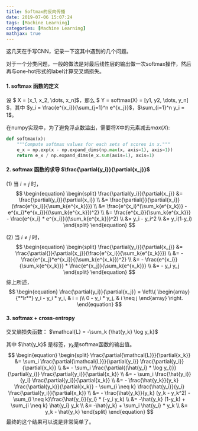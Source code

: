 ```yaml
---
title: Softmax的反向传播
date: 2019-07-06 15:07:24
tags: [Machine Learning]
categories: [Machine Learning]
mathjax: true
---
```


这几天在手写CNN，记录一下这其中遇到的几个问题。

<!-- more -->

对于一个分类问题，一般的做法是对最后线性层的输出做一次softmax操作，然后再与one-hot形式的label计算交叉熵损失。

#### 1. softmax 函数的定义

设 $ X = [x_1, x_2, \dots, x_n]$，那么 $ Y = softmax(X) = [y1, y2, \dots, y_n] $，其中 $y_i = \frac{e^{x_i}}{\sum_{j=1}^n e^{x_j}}$，$\sum_{i=1}^n y_i = 1$。

在numpy实现中，为了避免浮点数溢出，需要将$X$中的元素减去$max(X)$:

```python
def softmax(x):
    """Compute softmax values for each sets of scores in x."""
    e_x = np.exp(x - np.expand_dims(np.max(x, axis=1), axis=1))
    return e_x / np.expand_dims(e_x.sum(axis=1), axis=1)
```

#### 2. softmax 函数的求导 $\frac{\partial{y_i}}{\partial{x_j}}$

(1) 当 $i = j$ 时，
$$
\begin{equation}
\begin{split}
\frac{\partial{y_i}}{\partial{x_j}} &= \frac{\partial{y_i}}{\partial{x_i}} \\
                              &= \frac{\partial{}}{\partial{x_i}}(\frac{e^{x_i}}{\sum_k{e^{x_k}}}) \\
                              &= \frac{e^{x_i}*(\sum_k{e^{x_k})} - e^{x_i}*e^{x_i}}{(\sum_k{e^{x_k}})^2} \\
                              &= \frac{e^{x_i}}{\sum_k{e^{x_k}}} - \frac{e^{x_i} * e^{x_i}}{(\sum_k{e^{x_k}})^2} \\
                              &= y_i - y_i^2 \\
                              &= y_i(1-y_i)
\end{split}
\end{equation}
$$


(2) 当 $i \neq j$ 时，
$$
\begin{equation}
\begin{split}
\frac{\partial{y_i}}{\partial{x_j}} &=  \frac{\partial{}}{\partial{x_j}}(\frac{e^{x_i}}{\sum_k{e^{x_k}}}) \\
                              &= - \frac{e^{x_j}*e^{x_i}}{(\sum_k{e^{x_k}})^2} \\
                              &= - \frac{e^{x_i}}{\sum_k{e^{x_k}}} * \frac{e^{x_j}}{\sum_k{e^{x_k}}} \\
                              &= - y_i y_j 
\end{split}
\end{equation}
$$
综上所述，
$$
\begin{equation}
\frac{\partial{y_i}}{\partial{x_j}} = \left\{  
             \begin{array}{**lr**}  
             y_i - y_i * y_i, & i = j\\  
             0 - y_i * y_j,   & i \neq j    
             \end{array}  
\right.
\end{equation}
$$

#### 3. softmax + cross-entropy

交叉熵损失函数： $\mathcal{L} = -\sum_k {\hat{y_k} \log y_k}$

其中 $\hat{y_k}$ 是标签，$y_k$是softmax函数的输出值。
$$
\begin{equation}
\begin{split}
\frac{\partial{\mathcal{L}}}{\partial{x_k}} &= \sum_i \frac{\partial{\mathcal{L}}}{\partial{y_i}} \frac{\partial{y_i}}{\partial{x_k}} \\
                                      &= - \sum_i \frac{\partial{(\hat{y_i} * \log y_i)}}{\partial{y_i}} \frac{\partial{y_i}}{\partial{x_k}} \\
                                      &= - \sum_i \frac{\hat{y_i}}{y_i} \frac{\partial{y_i}}{\partial{x_k}} \\
                                      &= - \frac{\hat{y_k}}{y_k} \frac{\partial{y_k}}{\partial{x_k}} - \sum_{i \neq k} \frac{\hat{y_i}}{y_i} \frac{\partial{y_i}}{\partial{x_k}} \\
                                      &= - \frac{\hat{y_k}}{y_k} (y_k - y_k^2) - \sum_{i \neq k}\frac{\hat{y_i}}{y_i} * (-y_i y_k) \\
                                      &= -\hat{y_k} (1-y_k) + \sum_{i \neq k} \hat{y_i} y_k \\
                                      &= -\hat{y_k} + \sum_i \hat{y_i} * y_k \\
                                      &= y_k - \hat{y_k}
\end{split}
\end{equation}
$$
最终的这个结果可以说是非常简单了。

